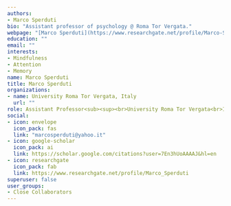 ```yaml
---
authors:
- Marco Sperduti
bio: "Assistant professor of psychology @ Roma Tor Vergata."
webpage: "[Marco Sperduti](https://www.researchgate.net/profile/Marco-Sperduti)"
education: ""
email: ""
interests:
- Mindfulness
- Attention
- Memory
name: Marco Sperduti
title: Marco Sperduti
organizations:
- name: University Roma Tor Vergata, Italy
  url: ""
role: Assistant Professor<sub><sup><br>University Roma Tor Vergata<br>Italy</sup></sub>
social:
- icon: envelope
  icon_pack: fas
  link: "marcosperduti@yahoo.it"
- icon: google-scholar
  icon_pack: ai
  link: https://scholar.google.com/citations?user=7En3hUoAAAAJ&hl=en
- icon: researchgate
  icon_pack: fab
  link: https://www.researchgate.net/profile/Marco_Sperduti
superuser: false
user_groups:
- Close Collaborators
---
```


